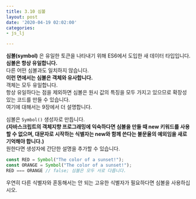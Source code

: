 ```yaml
---
title: 3.10 심볼
layout: post
date: '2020-04-19 02:02:00'
categories:
- js_lj

---
```


**심볼(symbol)** 은 유일한 토큰을 나타내기 위해 ES6에서 도입한 새 데이터 타입입니다.  
**심볼은 항상 유일합니다.**  
다른 어떤 심볼과도 일치하지 않습니다.  
**이런 면에서는 심볼은 객체와 유사합니다.**  
객체는 모두 유일합니다.  
항상 유일하다는 점을 제외하면 심볼은 원시 값의 특징을 모두 가지고 있으므로 확장성 있는 코드를 만들 수 있습니다.  
여기에 대해서는 9장에서 더 설명합니다.

심볼은 `Symbol()` 생성자로 만듭니다.  
**(자바스크립트의 객체지향 프로그래밍에 익숙하다면 심볼을 만들 때 new 키워드를 사용할 수 없으며, 대문자로 시작하는 식별자는 new와 함께 쓴다는 불문율의 예외임을 새로 기억해야 합니다.)**  
원한다면 생성자에 간단한 설명을 추가할 수 있습니다.

```javascript
const RED = Symbol("The color of a sunset!");
const ORANGE = Symbol("The color of a sunset!");
RED === ORANGE // false; 심볼은 모두 서로 다릅니다.
```

우연히 다른 식별자와 혼동해서는 안 되는 고유한 식별자가 필요하다면 심볼을 사용하십시오.